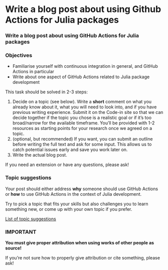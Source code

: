 # Write a blog post about using Github Actions for Julia packages

### Write a blog post about using GitHub Actions for Julia packages

### Objectives

*   Familiarise yourself with continuous integration in general, and GitHub Actions in particular
*   Write about one aspect of GitHub Actions related to Julia package development

This task should be solved in 2-3 steps:

1.  Decide on a topic (see below). Write a **short** comment on what you already know about it, what you will need to look into, and if you have previous writing experience. Submit it on the Code-in site so that we can decide together if the topic you chose is a realistic goal or if it’s too broad/narrow for the available timeframe. You’ll be provided with 1-2 resources as starting points for your research once we agreed on a topic.
2.  (optional, but recommended) If you want, you can submit an outline before writing the full text and ask for some input. This allows us to catch potential issues early and save you work later on.
3.  Write the actual blog post.

If you need an extension or have any questions, please ask!

### Topic suggestions

Your post should either address **why** someone should use GitHub Actions or **how** to use GitHub Actions in the context of Julia development.

Try to pick a topic that fits your skills but also challenges you to learn something new, or come up with your own topic if you prefer.

[List of topic suggestions](https://gist.github.com/SaschaMann/0b1d11b8a5f90c5a91a886bfae897e86)

### IMPORTANT

**You must give proper attribution when using works of other people as source!**

If you’re not sure how to properly give attribution or cite something, please ask!
